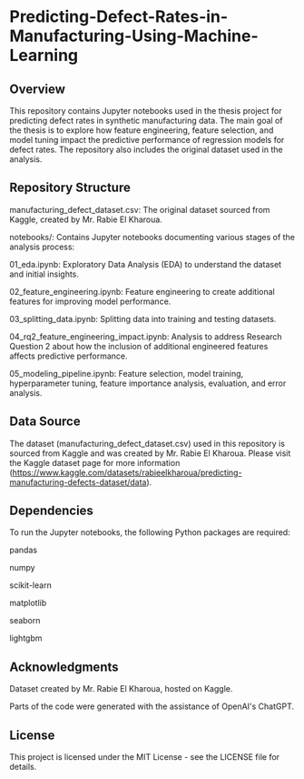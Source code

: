# Predicting-Defect-Rates-in-Manufacturing-Using-Machine-Learning

## Overview
This repository contains Jupyter notebooks used in the thesis project for predicting defect rates in synthetic manufacturing data. The main goal of the thesis is to explore how feature engineering, feature selection, and model tuning impact the predictive performance of regression models for defect rates. The repository also includes the original dataset used in the analysis.

## Repository Structure

manufacturing_defect_dataset.csv: The original dataset sourced from Kaggle, created by Mr. Rabie El Kharoua.

notebooks/: Contains Jupyter notebooks documenting various stages of the analysis process:

01_eda.ipynb: Exploratory Data Analysis (EDA) to understand the dataset and initial insights.

02_feature_engineering.ipynb: Feature engineering to create additional features for improving model performance.

03_splitting_data.ipynb: Splitting data into training and testing datasets.

04_rq2_feature_engineering_impact.ipynb: Analysis to address Research Question 2 about how the inclusion of additional engineered features affects predictive performance.

05_modeling_pipeline.ipynb: Feature selection, model training, hyperparameter tuning, feature importance analysis, evaluation, and error analysis.

## Data Source
The dataset (manufacturing_defect_dataset.csv) used in this repository is sourced from Kaggle and was created by Mr. Rabie El Kharoua. Please visit the Kaggle dataset page for more information (https://www.kaggle.com/datasets/rabieelkharoua/predicting-manufacturing-defects-dataset/data). 

## Dependencies
To run the Jupyter notebooks, the following Python packages are required:

pandas

numpy

scikit-learn

matplotlib

seaborn

lightgbm

## Acknowledgments

Dataset created by Mr. Rabie El Kharoua, hosted on Kaggle.

Parts of the code were generated with the assistance of OpenAI's ChatGPT.

## License
This project is licensed under the MIT License - see the LICENSE file for details.

